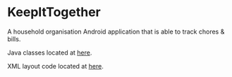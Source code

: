 # KeepItTogether
A household organisation Android application that is able to track chores & bills.

Java classes located at [here](Keep_It_Together_UI/app/src/main/java/com/example/keep_it_together/).

XML layout code located at [here](Keep_It_Together_UI/app/src/main/res/layout/).

